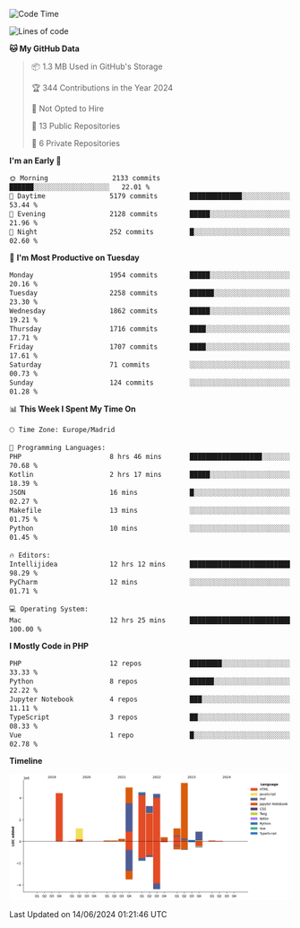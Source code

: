 <!--START_SECTION:waka-->
![Code Time](http://img.shields.io/badge/Code%20Time-196%20hrs%2021%20mins-blue)

![Lines of code](https://img.shields.io/badge/From%20Hello%20World%20I%27ve%20Written-31.1%20million%20lines%20of%20code-blue)

**🐱 My GitHub Data** 

> 📦 1.3 MB Used in GitHub's Storage 
 > 
> 🏆 344 Contributions in the Year 2024
 > 
> 🚫 Not Opted to Hire
 > 
> 📜 13 Public Repositories 
 > 
> 🔑 6 Private Repositories 
 > 
**I'm an Early 🐤** 

```text
🌞 Morning                2133 commits        ██████░░░░░░░░░░░░░░░░░░░   22.01 % 
🌆 Daytime                5179 commits        █████████████░░░░░░░░░░░░   53.44 % 
🌃 Evening                2128 commits        █████░░░░░░░░░░░░░░░░░░░░   21.96 % 
🌙 Night                  252 commits         █░░░░░░░░░░░░░░░░░░░░░░░░   02.60 % 
```
📅 **I'm Most Productive on Tuesday** 

```text
Monday                   1954 commits        █████░░░░░░░░░░░░░░░░░░░░   20.16 % 
Tuesday                  2258 commits        ██████░░░░░░░░░░░░░░░░░░░   23.30 % 
Wednesday                1862 commits        █████░░░░░░░░░░░░░░░░░░░░   19.21 % 
Thursday                 1716 commits        ████░░░░░░░░░░░░░░░░░░░░░   17.71 % 
Friday                   1707 commits        ████░░░░░░░░░░░░░░░░░░░░░   17.61 % 
Saturday                 71 commits          ░░░░░░░░░░░░░░░░░░░░░░░░░   00.73 % 
Sunday                   124 commits         ░░░░░░░░░░░░░░░░░░░░░░░░░   01.28 % 
```


📊 **This Week I Spent My Time On** 

```text
🕑︎ Time Zone: Europe/Madrid

💬 Programming Languages: 
PHP                      8 hrs 46 mins       ██████████████████░░░░░░░   70.68 % 
Kotlin                   2 hrs 17 mins       █████░░░░░░░░░░░░░░░░░░░░   18.39 % 
JSON                     16 mins             █░░░░░░░░░░░░░░░░░░░░░░░░   02.27 % 
Makefile                 13 mins             ░░░░░░░░░░░░░░░░░░░░░░░░░   01.75 % 
Python                   10 mins             ░░░░░░░░░░░░░░░░░░░░░░░░░   01.45 % 

🔥 Editors: 
Intellijidea             12 hrs 12 mins      █████████████████████████   98.29 % 
PyCharm                  12 mins             ░░░░░░░░░░░░░░░░░░░░░░░░░   01.71 % 

💻 Operating System: 
Mac                      12 hrs 25 mins      █████████████████████████   100.00 % 
```

**I Mostly Code in PHP** 

```text
PHP                      12 repos            ████████░░░░░░░░░░░░░░░░░   33.33 % 
Python                   8 repos             ██████░░░░░░░░░░░░░░░░░░░   22.22 % 
Jupyter Notebook         4 repos             ███░░░░░░░░░░░░░░░░░░░░░░   11.11 % 
TypeScript               3 repos             ██░░░░░░░░░░░░░░░░░░░░░░░   08.33 % 
Vue                      1 repo              █░░░░░░░░░░░░░░░░░░░░░░░░   02.78 % 
```



**Timeline**

![Lines of Code chart](https://raw.githubusercontent.com/danisoronellas/danisoronellas/main/assets/bar_graph.png)


 Last Updated on 14/06/2024 01:21:46 UTC
<!--END_SECTION:waka-->

